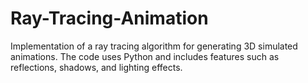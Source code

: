 # Ray-Tracing-Animation
Implementation of a ray tracing algorithm for generating 3D simulated animations. The code uses Python and includes features such as reflections, shadows, and lighting effects.
